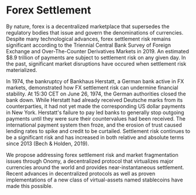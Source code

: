 # Forex Settlement

By nature, forex is a decentralized marketplace that supersedes the regulatory bodies that issue and govern the denominations of currencies. Despite many technological advances, forex settlement risk remains significant according to the Triennial Central Bank Survey of Foreign Exchange and Over-The-Counter Derivatives Markets in 2019. An estimated $8.9 trillion of payments are subject to settlement risk on any given day. In the past, significant market disruptions have occured when settlement risk materialized.&#x20;

In 1974, the bankruptcy of Bankhaus Herstatt, a German bank active in FX markets, demonstrated how FX settlement risk can undermine financial stability. At 15:30 CET on June 26, 1974, the German authorities closed the bank down. While Herstatt had already received Deutsche marks from its counterparties, it had not yet made the corresponding US dollar payments in New York. Herstatt's failure to pay led banks to generally stop outgoing payments until they were sure their countervalues had been received. The international payment system then froze, and the erosion of trust caused lending rates to spike and credit to be curtailed. Settlement risk continues to be a significant risk and has increased in both relative and absolute terms since 2013 (Bech & Holden, 2019).

We propose addressing forex settlement risk and market fragmentation issues through Onomy, a decentralized protocol that virtualizes major currencies around the world and provides near-instantaneous settlement. Recent advances in decentralized protocols as well as proven implementations of a new class of virtual-assets named stablecoins have made this possible.
